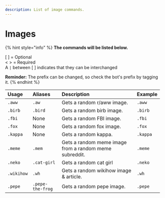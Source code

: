 ```yaml
---
description: List of image commands.
---
```


# Images

{% hint style="info" %}
**The commands will be listed below.**

\[ \] = Optional  
&lt; &gt; = Required  
A `|` between \[ \] indicates that they can be interchanged

**Reminder:** The prefix can be changed, so check the bot's prefix by tagging it.
{% endhint %}

| Usage | Aliases | Description | Example |
| :--- | :--- | :--- | :--- |
| `.aww` | `.aw` | Gets a random r/aww image. | `.aww` |
| `.birb` | `.bird` | Gets a random birb image. | `.birb` |
| `.fbi` | None | Gets a random FBI image. | `.fbi` |
| `.fox` | None | Gets a random fox image. | `.fox` |
| `.kappa` | None | Gets a random kappa. | `.kappa` |
| `.meme` | `.mem` | Gets a random meme image from a random meme subreddit. | `.meme` |
| `.neko` | `.cat-girl` | Gets a random cat girl | `.neko` |
| `.wikihow` | `.wh` | Gets a random wikihow image & article. | `.wh` |
| `.pepe` | `.pepe-the-frog` | Gets a random pepe image. | `.pepe` |

